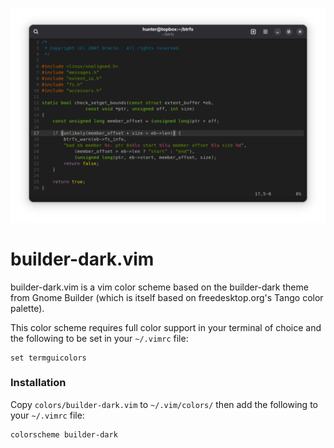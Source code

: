 ![C](img/example-c.png)

# builder-dark.vim

builder-dark.vim is a vim color scheme based on the builder-dark theme 
from Gnome Builder (which is itself based on freedesktop.org's Tango 
color palette).

This color scheme requires full color support in your terminal of 
choice and the following to be set in your `~/.vimrc` file:

```
set termguicolors
```

### Installation

Copy `colors/builder-dark.vim` to `~/.vim/colors/` then add the following to your `~/.vimrc` file:

```
colorscheme builder-dark
```
